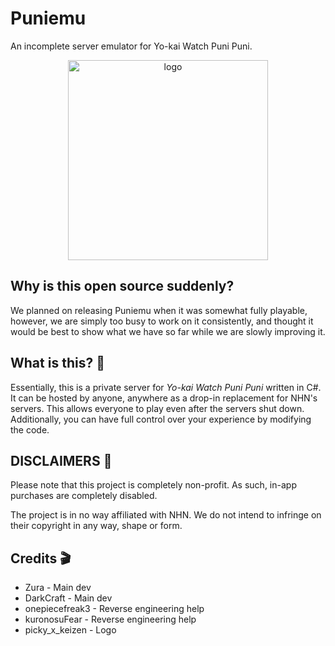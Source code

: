 # Puniemu

An incomplete server emulator for Yo-kai Watch Puni Puni.

<p align="center">
<img src=https://i.imgur.com/zO49hMu.png alt=logo width=320>
</p>

## Why is this open source suddenly?
We planned on releasing Puniemu when it was somewhat fully playable, however, we are simply too busy to work on it consistently, and thought it would be best to show what we have so far while we are slowly improving it.

## What is this? 👀

Essentially, this is a private server for *Yo-kai Watch Puni Puni* written in C#. It can be hosted by anyone, anywhere as a drop-in replacement for NHN's servers. This allows everyone to play even after the servers shut down. Additionally, you can have full control over your experience by modifying the code.

## DISCLAIMERS 🚫

Please note that this project is completely non-profit. As such, in-app purchases are completely disabled.

The project is in no way affiliated with NHN. We do not intend to infringe on their copyright in any way, shape or form.

## Credits 🎬

- Zura - Main dev
- DarkCraft - Main dev
- onepiecefreak3 - Reverse engineering help
- kuronosuFear - Reverse engineering help
- picky_x_keizen - Logo
